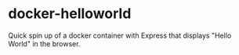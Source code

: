 # docker-helloworld

Quick spin up of a docker container with Express that displays "Hello World" in the browser.
